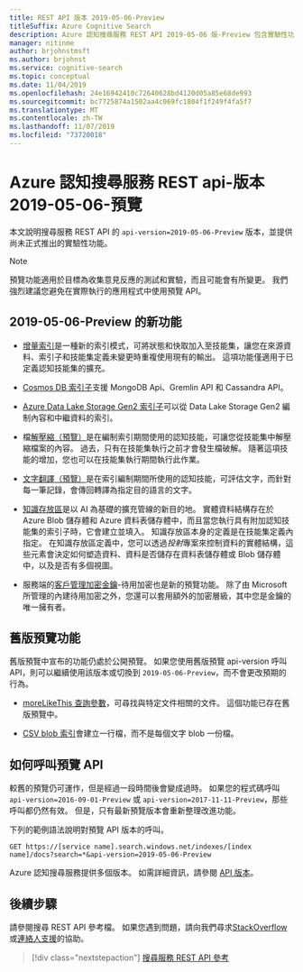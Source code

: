 ```yaml
---
title: REST API 版本 2019-05-06-Preview
titleSuffix: Azure Cognitive Search
description: Azure 認知搜尋服務 REST API 2019-05-06 版-Preview 包含實驗性功能，例如知識存放區和客戶管理的加密金鑰。
manager: nitinme
author: brjohnstmsft
ms.author: brjohnst
ms.service: cognitive-search
ms.topic: conceptual
ms.date: 11/04/2019
ms.openlocfilehash: 24e16942410c72640628bd4120d05a85e68de993
ms.sourcegitcommit: bc7725874a1502aa4c069fc1804f1f249f4fa5f7
ms.translationtype: MT
ms.contentlocale: zh-TW
ms.lasthandoff: 11/07/2019
ms.locfileid: "73720018"
---
```

# <a name="azure-cognitive-search-service-rest-api-version-2019-05-06-preview"></a>Azure 認知搜尋服務 REST api-版本 2019-05-06-預覽

本文說明搜尋服務 REST API 的 `api-version=2019-05-06-Preview` 版本，並提供尚未正式推出的實驗性功能。

> [!NOTE]
> 預覽功能適用於目標為收集意見反應的測試和實驗，而且可能會有所變更。 我們強烈建議您避免在實際執行的應用程式中使用預覽 API。


## <a name="new-in-2019-05-06-preview"></a>2019-05-06-Preview 的新功能

+ [增量索引](cognitive-search-incremental-indexing-conceptual.md)是一種新的索引模式，可將狀態和快取加入至技能集，讓您在來源資料、索引子和技能集定義未變更時重複使用現有的輸出。 這項功能僅適用于已定義認知技能集的擴充。

+ [Cosmos DB 索引子](search-howto-index-cosmosdb.md)支援 MongoDB Api、Gremlin API 和 Cassandra API。

+ [Azure Data Lake Storage Gen2 索引子](search-howto-index-azure-data-lake-storage.md)可以從 Data Lake Storage Gen2 編制內容和中繼資料的索引。

+ 檔[解壓縮（預覽）](cognitive-search-skill-document-extraction.md)是在編制索引期間使用的認知技能，可讓您從技能集中解壓縮檔案的內容。 過去，只有在技能集執行之前才會發生檔破解。 隨著這項技能的增加，您也可以在技能集執行期間執行此作業。

+ [文字翻譯（預覽）](cognitive-search-skill-text-translation.md)是在索引編制期間所使用的認知技能，可評估文字，而針對每一筆記錄，會傳回轉譯為指定目的語言的文字。

+ [知識存放區](knowledge-store-concept-intro.md)是以 AI 為基礎的擴充管線的新目的地。 實體資料結構存在於 Azure Blob 儲存體和 Azure 資料表儲存體中，而且當您執行具有附加認知技能集的索引子時，它會建立並填入。 知識存放區本身的定義是在技能集定義內指定。 在知識存放區定義中，您可以透過*投射*專案來控制資料的實體結構，這些元素會決定如何塑造資料、資料是否儲存在資料表儲存體或 Blob 儲存體中，以及是否有多個視圖。

+ 服務端的[客戶管理加密金鑰](search-security-manage-encryption-keys.md)-待用加密也是新的預覽功能。 除了由 Microsoft 所管理的內建待用加密之外，您還可以套用額外的加密層級，其中您是金鑰的唯一擁有者。

## <a name="earlier-preview-features"></a>舊版預覽功能

舊版預覽中宣布的功能仍處於公開預覽。 如果您使用舊版預覽 api-version 呼叫 API，則可以繼續使用該版本或切換到 `2019-05-06-Preview`，而不會更改預期的行為。

+ [moreLikeThis 查詢參數](search-more-like-this.md)，可尋找與特定文件相關的文件。 這個功能已存在舊版預覽中。 

+ [CSV blob 索引](search-howto-index-csv-blobs.md)會建立一行檔，而不是每個文字 blob 一份檔。

## <a name="how-to-call-a-preview-api"></a>如何呼叫預覽 API

較舊的預覽仍可運作，但是經過一段時間後會變成過時。 如果您的程式碼呼叫 `api-version=2016-09-01-Preview` 或 `api-version=2017-11-11-Preview`，那些呼叫都仍然有效。 但是，只有最新預覽版本會重新整理改進功能。 

下列的範例語法說明對預覽 API 版本的呼叫。

    GET https://[service name].search.windows.net/indexes/[index name]/docs?search=*&api-version=2019-05-06-Preview

Azure 認知搜尋服務提供多個版本。 如需詳細資訊，請參閱 [API 版本](search-api-versions.md)。

## <a name="next-steps"></a>後續步驟

請參閱搜尋 REST API 參考檔。 如果您遇到問題，請向我們尋求[StackOverflow](https://stackoverflow.com/)或[連絡人支援](https://azure.microsoft.com/support/community/?product=search)的協助。

> [!div class="nextstepaction"]
> [搜尋服務 REST API 參考](https://docs.microsoft.com/rest/api/searchservice/)